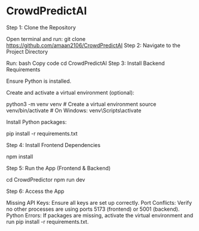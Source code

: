 # CrowdPredictAI

Step 1: Clone the Repository

Open terminal and run:
git clone https://github.com/amaan2106/CrowdPredictAI
Step 2: Navigate to the Project Directory

Run:
bash
Copy code
cd CrowdPredictAI
Step 3: Install Backend Requirements

Ensure Python is installed.

Create and activate a virtual environment (optional):

python3 -m venv venv  # Create a virtual environment
source venv/bin/activate  # On Windows: venv\Scripts\activate

Install Python packages:

pip install -r requirements.txt

Step 4: Install Frontend Dependencies

npm install

Step 5: Run the App (Frontend & Backend)

cd CrowdPredictor
npm run dev

Step 6: Access the App


Missing API Keys: Ensure all keys are set up correctly.
Port Conflicts: Verify no other processes are using ports 5173 (frontend) or 5001 (backend).
Python Errors: If packages are missing, activate the virtual environment and run pip install -r requirements.txt.